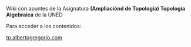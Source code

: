 Wiki con apuntes de la Asignatura **(Ampliaciónd de Topología) Topología Algebraica** de la UNED 

Para acceder a los contenidos: 

[tp.albertogregorio.com](http://tp.albertogregorio.com) 

